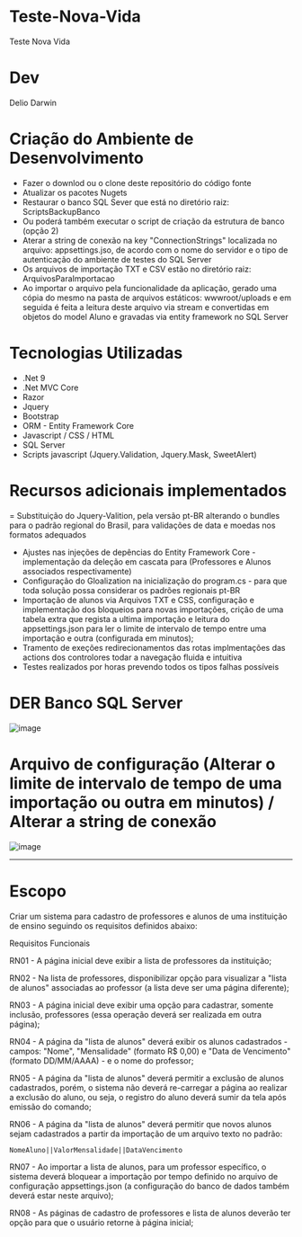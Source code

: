 # Teste-Nova-Vida
Teste Nova Vida

# Dev
Delio Darwin

# Criação do Ambiente de Desenvolvimento
  - Fazer o downlod ou o clone deste repositório do código fonte
  - Atualizar os pacotes Nugets
  - Restaurar o banco SQL Sever que está no diretório raiz: ScriptsBackupBanco
  - Ou poderá também executar o script de criação da estrutura de banco (opção 2)
  - Aterar a string de conexão na key "ConnectionStrings" localizada no arquivo: appsettings.jso, de acordo com o nome do servidor e o tipo de autenticação do ambiente de testes do SQL Server
  - Os arquivos de importação TXT e CSV estão no diretório raiz: ArquivosParaImportacao
  - Ao importar o arquivo pela funcionalidade da aplicação, gerado uma cópia do mesmo na pasta de arquivos estáticos: wwwroot/uploads e em seguida é feita a leitura deste arquivo via stream e convertidas em objetos do model Aluno e gravadas via entity framework no SQL Server

# Tecnologias Utilizadas
  - .Net 9
  - .Net MVC Core
  - Razor
  - Jquery
  - Bootstrap
  - ORM - Entity Framework Core
  - Javascript / CSS / HTML
  - SQL Server
  - Scripts javascript (Jquery.Validation, Jquery.Mask, SweetAlert)

# Recursos adicionais implementados
  = Substituição do Jquery-Valition, pela versão pt-BR alterando o bundles para o padrão regional do Brasil, para validações de data e moedas nos formatos adequados
  - Ajustes nas injeções de depências do Entity Framework Core - implementação da deleção em cascata para (Professores e Alunos associados respectivamente)
  - Configuração do Gloalization na inicialização do program.cs - para que toda solução possa considerar os padrões regionais pt-BR
  - Importação de alunos via Arquivos TXT e CSS, configuração e implementação dos bloqueios para novas importações, crição de uma tabela extra que regista a ultima importação e leitura do appsettings.json para ler o limite de intervalo de tempo entre uma importação e outra (configurada em minutos);
  - Tramento de exeções redirecionamentos das rotas implmentações das actions dos controlores todar a navegação fluida e intuitiva
  - Testes realizados por horas prevendo todos os tipos falhas possíveis

# DER Banco SQL Server
![image](https://github.com/user-attachments/assets/004d4270-15eb-4845-be6d-70a800459bb3)

# Arquivo de configuração (Alterar o limite de intervalo de tempo de uma importação ou outra em minutos) / Alterar a string de conexão
![image](https://github.com/user-attachments/assets/a41226d1-a1d4-4be5-9c6a-512f15163e7c)

-------------------------------------------------------------------------------------------

# Escopo
Criar um sistema para cadastro de professores e alunos de uma instituição de ensino seguindo os requisitos definidos abaixo:

Requisitos Funcionais
 
RN01 - A página inicial deve exibir a lista de professores da instituição;

RN02 - Na lista de professores, disponibilizar opção para visualizar a "lista de alunos" associadas ao professor (a lista deve ser uma página diferente);

RN03 - A página inicial deve exibir uma opção para cadastrar, somente inclusão, professores (essa operação deverá ser realizada em outra página);

RN04 - A página da "lista de alunos" deverá exibir os alunos cadastrados - campos: "Nome", "Mensalidade" (formato R$ 0,00) e "Data de Vencimento" (formato DD/MM/AAAA) -
    e o nome do professor;

RN05 - A página da "lista de alunos" deverá permitir a exclusão de alunos cadastrados, porém, o sistema não deverá re-carregar a página ao
realizar a exclusão do aluno, ou seja, o registro do aluno deverá sumir da tela após emissão do comando;

RN06 - A página da "lista de alunos" deverá permitir que novos alunos sejam cadastrados a partir da importação de um arquivo texto no padrão:

    NomeAluno||ValorMensalidade||DataVencimento
    
RN07 - Ao importar a lista de alunos, para um professor específico, o sistema deverá bloquear a importação por tempo definido no arquivo de configuração appsettings.json (a configuração do banco de dados também deverá estar neste arquivo);

RN08 - As páginas de cadastro de professores e lista de alunos deverão ter opção para que o usuário retorne à página inicial;
